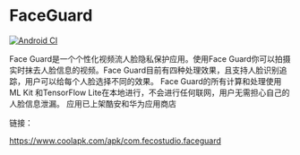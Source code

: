 # FaceGuard

[![Android CI](https://github.com/Fewing/FaceGuard/actions/workflows/android.yml/badge.svg)](https://github.com/Fewing/FaceGuard/actions/workflows/android.yml)

Face Guard是一个个性化视频流人脸隐私保护应用。使用Face Guard你可以拍摄实时抹去人脸信息的视频。Face Guard目前有四种处理效果，且支持人脸识别追踪，用户可以给每个人脸选择不同的效果。
Face Guard的所有计算和处理使用ML Kit 和TensorFlow Lite在本地进行，不会进行任何联网，用户无需担心自己的人脸信息泄漏。
应用已上架酷安和华为应用商店

链接：

https://www.coolapk.com/apk/com.fecostudio.faceguard
